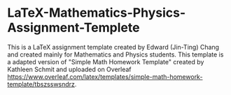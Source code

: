 # LaTeX-Mathematics-Physics-Assignment-Templete
This is a LaTeX assignment template created by Edward (Jin-Ting) Chang and created mainly for Mathematics and Physics students. This template is a adapted version of "Simple Math Homework Template" created by Kathleen Schmit and uploaded on Overleaf https://www.overleaf.com/latex/templates/simple-math-homework-template/tbszsswsndrz.
